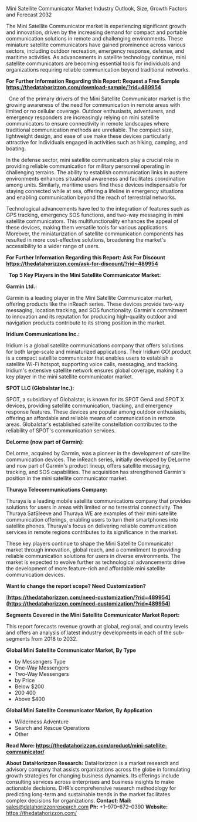 ﻿Mini Satellite Communicator Market Industry Outlook, Size, Growth Factors and Forecast 2032

The Mini Satellite Communicator market is experiencing significant growth and innovation, driven by the increasing demand for compact and portable communication solutions in remote and challenging environments. These miniature satellite communicators have gained prominence across various sectors, including outdoor recreation, emergency response, defense, and maritime activities. As advancements in satellite technology continue, mini satellite communicators are becoming essential tools for individuals and organizations requiring reliable communication beyond traditional networks.

**For Further Information Regarding this Report: Request a Free Sample <https://thedatahorizzon.com/download-sample/?rid=489954>** 

` `One of the primary drivers of the Mini Satellite Communicator market is the growing awareness of the need for communication in remote areas with limited or no cellular coverage. Outdoor enthusiasts, adventurers, and emergency responders are increasingly relying on mini satellite communicators to ensure connectivity in remote landscapes where traditional communication methods are unreliable. The compact size, lightweight design, and ease of use make these devices particularly attractive for individuals engaged in activities such as hiking, camping, and boating.

In the defense sector, mini satellite communicators play a crucial role in providing reliable communication for military personnel operating in challenging terrains. The ability to establish communication links in austere environments enhances situational awareness and facilitates coordination among units. Similarly, maritime users find these devices indispensable for staying connected while at sea, offering a lifeline in emergency situations and enabling communication beyond the reach of terrestrial networks.

Technological advancements have led to the integration of features such as GPS tracking, emergency SOS functions, and two-way messaging in mini satellite communicators. This multifunctionality enhances the appeal of these devices, making them versatile tools for various applications. Moreover, the miniaturization of satellite communication components has resulted in more cost-effective solutions, broadening the market's accessibility to a wider range of users.

**For Further Information Regarding this Report: Ask For Discount <https://thedatahorizzon.com/ask-for-discount/?rid=489954>** 

` `**Top 5 Key Players in the Mini Satellite Communicator Market:**

**Garmin Ltd.:**

Garmin is a leading player in the Mini Satellite Communicator market, offering products like the inReach series. These devices provide two-way messaging, location tracking, and SOS functionality. Garmin's commitment to innovation and its reputation for producing high-quality outdoor and navigation products contribute to its strong position in the market.

**Iridium Communications Inc.:**

Iridium is a global satellite communications company that offers solutions for both large-scale and miniaturized applications. Their Iridium GO! product is a compact satellite communicator that enables users to establish a satellite Wi-Fi hotspot, supporting voice calls, messaging, and tracking. Iridium's extensive satellite network ensures global coverage, making it a key player in the mini satellite communicator market.

**SPOT LLC (Globalstar Inc.):**

SPOT, a subsidiary of Globalstar, is known for its SPOT Gen4 and SPOT X devices, providing satellite communication, tracking, and emergency response features. These devices are popular among outdoor enthusiasts, offering an affordable and reliable means of communication in remote areas. Globalstar's established satellite constellation contributes to the reliability of SPOT's communication services.

**DeLorme (now part of Garmin):**

DeLorme, acquired by Garmin, was a pioneer in the development of satellite communication devices. The inReach series, initially developed by DeLorme and now part of Garmin's product lineup, offers satellite messaging, tracking, and SOS capabilities. The acquisition has strengthened Garmin's position in the mini satellite communicator market.

**Thuraya Telecommunications Company:**

Thuraya is a leading mobile satellite communications company that provides solutions for users in areas with limited or no terrestrial connectivity. The Thuraya SatSleeve and Thuraya WE are examples of their mini satellite communication offerings, enabling users to turn their smartphones into satellite phones. Thuraya's focus on delivering reliable communication services in remote regions contributes to its significance in the market.

These key players continue to shape the Mini Satellite Communicator market through innovation, global reach, and a commitment to providing reliable communication solutions for users in diverse environments. The market is expected to evolve further as technological advancements drive the development of more feature-rich and affordable mini satellite communication devices.

**Want to change the report scope? Need Customization?**

[**https://thedatahorizzon.com/need-customization/?rid=489954](https://thedatahorizzon.com/need-customization/?rid=489954)** 

**Segments Covered in the Mini Satellite Communicator Market Report:**

This report forecasts revenue growth at global, regional, and country levels and offers an analysis of latest industry developments in each of the sub-segments from 2018 to 2032.

**Global Mini Satellite Communicator Market, By Type**

- by Messengers Type
- One-Way Messengers
- Two-Way Messengers
- by Price
- Below $200
- $200~$400
- Above $400

**Global Mini Satellite Communicator Market, By Application**

- Wilderness Adventure
- Search and Rescue Operations
- Other

**Read More: <https://thedatahorizzon.com/product/mini-satellite-communicator/>** 

**About DataHorizzon Research:**DataHorizzon is a market research and advisory company that assists organizations across the globe in formulating growth strategies for changing business dynamics. Its offerings include consulting services across enterprises and business insights to make actionable decisions. DHR’s comprehensive research methodology for predicting long-term and sustainable trends in the market facilitates complex decisions for organizations.**Contact:Mail:** <sales@datahorizzonresearch.com> **Ph:** +1–970–672–0390**Website:** <https://thedatahorizzon.com/> 



